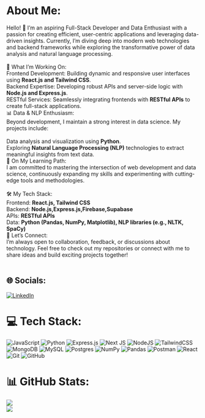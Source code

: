 # About Me:
Hello! 👋 I’m an aspiring Full-Stack Developer and Data Enthusiast with a passion for creating efficient, user-centric applications and leveraging data-driven insights. Currently, I’m diving deep into modern web technologies and backend frameworks while exploring the transformative power of data analysis and natural language processing.<br><br>🌟 What I’m Working On:<br>Frontend Development: Building dynamic and responsive user interfaces using <b>React.js and Tailwind CSS</b>.<br>Backend Expertise: Developing robust APIs and server-side logic with <b>Node.js and Express.js</b>.<br>RESTful Services: Seamlessly integrating frontends with <b>RESTful APIs</b>  to create full-stack applications.<br>📊 Data & NLP Enthusiasm:<br>Beyond development, I maintain a strong interest in data science. My projects include:<br><br>Data analysis and visualization using <b>Python</b>.<br>Exploring <b>Natural Language Processing (NLP)</b> technologies to extract meaningful insights from text data.<br>🌱 On My Learning Path:<br>I am committed to mastering the intersection of web development and data science, continuously expanding my skills and experimenting with cutting-edge tools and methodologies.<br><br>🛠️ My Tech Stack:<br>Frontend: <strong>React.js, Tailwind CSS</strong><br>Backend: <strong>Node.js,Express.js,Firebase,Supabase</strong><br>APIs: <strong>RESTful APIs</strong><br>Data: <strong>Python (Pandas, NumPy, Matplotlib), NLP libraries (e.g., NLTK, SpaCy)</strong><br>🚀 Let’s Connect:<br>I’m always open to collaboration, feedback, or discussions about technology. Feel free to check out my repositories or connect with me to share ideas and build exciting projects together!<br><br>


## 🌐 Socials:
[![LinkedIn](https://img.shields.io/badge/LinkedIn-%230077B5.svg?logo=linkedin&logoColor=white)](https://linkedin.com/in/nikos-zoros) 

# 💻 Tech Stack:
![JavaScript](https://img.shields.io/badge/javascript-%23323330.svg?style=plastic&logo=javascript&logoColor=%23F7DF1E)  ![Python](https://img.shields.io/badge/python-3670A0?style=plastic&logo=python&logoColor=ffdd54)  ![Express.js](https://img.shields.io/badge/express.js-%23404d59.svg?style=plastic&logo=express&logoColor=%2361DAFB) ![Next JS](https://img.shields.io/badge/Next-black?style=plastic&logo=next.js&logoColor=white) ![NodeJS](https://img.shields.io/badge/node.js-6DA55F?style=plastic&logo=node.js&logoColor=white) ![TailwindCSS](https://img.shields.io/badge/tailwindcss-%2338B2AC.svg?style=plastic&logo=tailwind-css&logoColor=white) ![MongoDB](https://img.shields.io/badge/MongoDB-%234ea94b.svg?style=plastic&logo=mongodb&logoColor=white) ![MySQL](https://img.shields.io/badge/mysql-4479A1.svg?style=plastic&logo=mysql&logoColor=white) ![Postgres](https://img.shields.io/badge/postgres-%23316192.svg?style=plastic&logo=postgresql&logoColor=white) ![NumPy](https://img.shields.io/badge/numpy-%23013243.svg?style=plastic&logo=numpy&logoColor=white) ![Pandas](https://img.shields.io/badge/pandas-%23150458.svg?style=plastic&logo=pandas&logoColor=white) ![Postman](https://img.shields.io/badge/Postman-FF6C37?style=plastic&logo=postman&logoColor=white) ![React](https://img.shields.io/badge/react-%2320232a.svg?style=plastic&logo=react&logoColor=%2361DAFB) ![Git](https://img.shields.io/badge/git-%23F05033.svg?style=plastic&logo=git&logoColor=white) ![GitHub](https://img.shields.io/badge/github-%23121011.svg?style=plastic&logo=github&logoColor=white)
# 📊 GitHub Stats:
![](https://github-readme-streak-stats.herokuapp.com/?user=NikosZoros3533&theme=dark&hide_border=false)<br/>
![](https://github-readme-stats.vercel.app/api/top-langs/?username=NikosZoros3533&theme=dark&hide_border=false&include_all_commits=true&count_private=true&layout=compact)

<!-- Proudly created with GPRM ( https://gprm.itsvg.in ) -->
